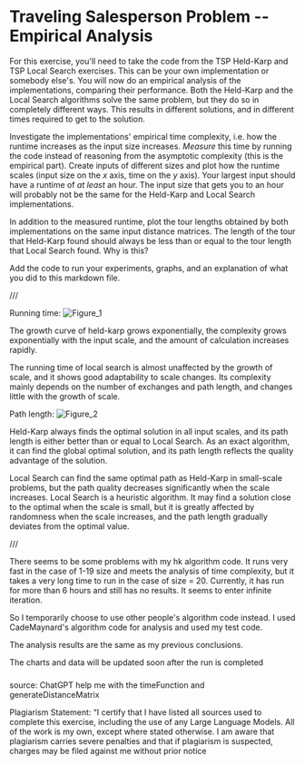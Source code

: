 # Traveling Salesperson Problem -- Empirical Analysis

For this exercise, you'll need to take the code from the TSP Held-Karp and TSP
Local Search exercises. This can be your own implementation or somebody else's.
You will now do an empirical analysis of the implementations, comparing their
performance. Both the Held-Karp and the Local Search algorithms solve the same
problem, but they do so in completely different ways. This results in different
solutions, and in different times required to get to the solution.

Investigate the implementations' empirical time complexity, i.e. how the runtime
increases as the input size increases. *Measure* this time by running the code
instead of reasoning from the asymptotic complexity (this is the empirical
part). Create inputs of different sizes and plot how the runtime scales (input
size on the $x$ axis, time on the $y$ axis). Your largest input should have a
runtime of *at least* an hour. The input size that gets you to an hour will
probably not be the same for the Held-Karp and Local Search implementations.

In addition to the measured runtime, plot the tour lengths obtained by both
implementations on the same input distance matrices. The length of the tour that
Held-Karp found should always be less than or equal to the tour length that
Local Search found. Why is this?

Add the code to run your experiments, graphs, and an explanation of what you did
to this markdown file.

///

Running time:
![Figure_1](https://github.com/user-attachments/assets/12443a30-e51c-4b38-9e39-4fe3df64b9cf)


The growth curve of held-karp grows exponentially, the complexity grows exponentially with the input scale, and the amount of calculation increases rapidly.

The running time of local search is almost unaffected by the growth of scale, and it shows good adaptability to scale changes. Its complexity mainly depends on the number of exchanges and path length, and changes little with the growth of scale.



Path length:
![Figure_2](https://github.com/user-attachments/assets/6679b386-cf16-494f-be9e-8b82bd34950f)


Held-Karp always finds the optimal solution in all input scales, and its path length is either better than or equal to Local Search. As an exact algorithm, it can find the global optimal solution, and its path length reflects the quality advantage of the solution.

Local Search can find the same optimal path as Held-Karp in small-scale problems, but the path quality decreases significantly when the scale increases. Local Search is a heuristic algorithm. It may find a solution close to the optimal when the scale is small, but it is greatly affected by randomness when the scale increases, and the path length gradually deviates from the optimal value.


///


There seems to be some problems with my hk algorithm code. It runs very fast in the case of 1-19 size and meets the analysis of time complexity, but it takes a very long time to run in the case of size = 20. Currently, it has run for more than 6 hours and still has no results. It seems to enter infinite iteration.

So I temporarily choose to use other people's algorithm code instead. I used CadeMaynard's algorithm code for analysis and used my test code.

The analysis results are the same as my previous conclusions.

The charts and data will be updated soon after the run is completed



###

source: ChatGPT help me with the timeFunction and generateDistanceMatrix

Plagiarism Statement: “I certify that I have listed all sources used to complete this exercise, including the use of any Large Language Models. All of the work is my own, except where stated otherwise. I am aware that plagiarism carries severe penalties and that if plagiarism is suspected, charges may be filed against me without prior notice
